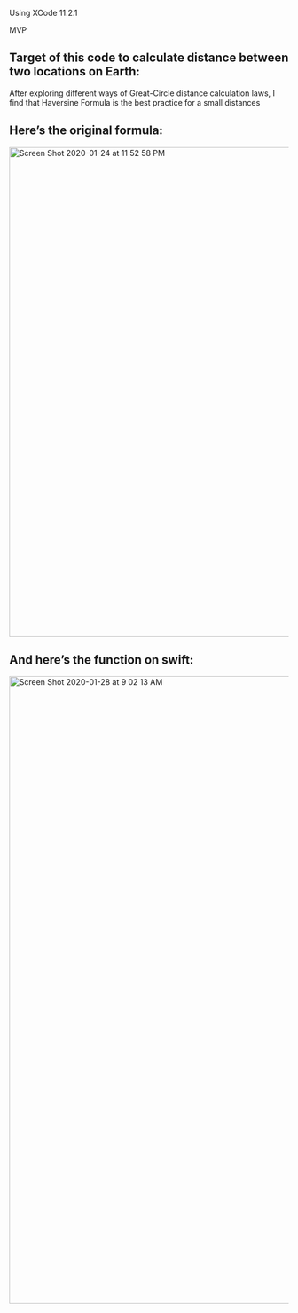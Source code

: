 Using XCode 11.2.1

MVP

## Target of this code to calculate distance between two locations on Earth:

After exploring different ways of Great-Circle distance calculation laws, I find that Haversine Formula is the best practice for a small distances

## Here’s the original formula:
<img width="883" alt="Screen Shot 2020-01-24 at 11 52 58 PM" src="https://user-images.githubusercontent.com/10711043/73242770-89c93000-41ae-11ea-9e26-d6ffd954d371.png">

## And here’s the function on swift:
<img width="1132" alt="Screen Shot 2020-01-28 at 9 02 13 AM" src="https://user-images.githubusercontent.com/10711043/73242795-98afe280-41ae-11ea-9895-aab485f34347.png">
